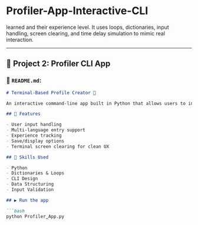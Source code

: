 # Profiler-App-Interactive-CLI
 learned and their experience level. It uses loops, dictionaries, input handling, screen clearing, and time delay simulation to mimic real interaction.


---

## 📁 Project 2: Profiler CLI App

### 📝 `README.md`:

```markdown
# Terminal-Based Profile Creator 👤

An interactive command-line app built in Python that allows users to input their name, programming languages they’ve learned, and their experience in each — then displays the saved data.

## 🧰 Features

- User input handling
- Multi-language entry support
- Experience tracking
- Save/display options
- Terminal screen clearing for clean UX

## 🧠 Skills Used

- Python
- Dictionaries & Loops
- CLI Design
- Data Structuring
- Input Validation

## ▶️ Run the app

```bash
python Profiler_ِِApp.py
